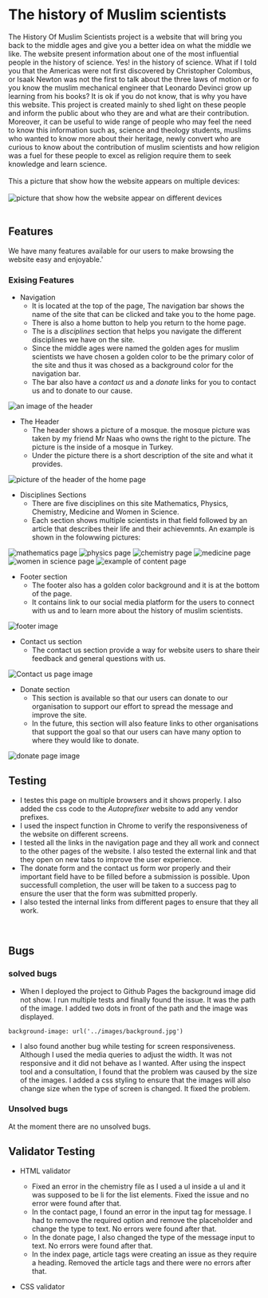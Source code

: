 # The history of Muslim scientists

The History Of Muslim Scientists project is a website that will bring you back to the middle ages and give you a better idea on what the middle we like. The website present information about one of the most influential people in the history of science. Yes! in the history of science. What if I told you that the Americas were not first discovered by Christopher Colombus, or Isaak Newton was not the first to talk about the three laws of motion or fo you know the muslim mechanical engineer that Leonardo Devinci grow up learning from his books? It is ok if you do not know, that is why you have this website. This project is created mainly to shed light on these people and inform the public about who they are and what are their contribution.<br>
Moreover, it can be useful to wide range of people who may feel the need to know this information such as, science and theology students, muslims who wanted to know more about their heritage, newly convert who are curious to know about the contribution of muslim scientists and how religion was a fuel for these people to excel as religion require them to seek knowledge and learn science. <br>
<br>
This a picture that show how the website appears on multiple devices:<br><br>
![picture that show how the website appear on different devices](/assets/readmeimages/projectondevices.png)
<br><br>

## Features <br>
We have many features available for our users to make browsing the website easy and enjoyable.'

### Exising Features

- Navigation
    - It is located at the top of the page, The navigation bar shows the name of the site that can be clicked and take you to the home page.
    - There is also a home button to help you return to the home page.
    - The is a _disciplines_ section that helps you navigate the different disciplines we have on the site.
    - Since the middle ages were named the golden ages for muslim scientists we have chosen a golden color to be the primary color of the site and thus it was chosed as a background color for the navigation bar.
    - The bar also have a _contact us_ and a _donate_ links for you to contact us and to donate to our cause.

![an image of the header](/assets/readmeimages/navigation.png)
<br>

- The Header
    - The header shows a picture of a mosque. the mosque picture was taken by my friend Mr Naas who owns the right to the picture. The picture is the inside of a mosque in Turkey.
    - Under the picture there is a short description of the site and what it provides.

![picture of the header of the home page](assets/readmeimages/header.png)
<br>

- Disciplines Sections
    - There are five disciplines on this site Mathematics, Physics, Chemistry, Medicine and Women in Science.
    - Each section shows multiple scientists in that field followed by an article that describes their life and their achievemnts. An example is shown in the folowwing pictures:

![mathematics page](assets/readmeimages/methematics.png)
![physics page](assets/readmeimages/physics.png)
![chemistry page](assets/readmeimages/chemistry.png)
![medicine page](assets/readmeimages/medicine.png)
![women in science page](assets/readmeimages/wis.png)
![example of content page](assets/readmeimages/content.png)

- Footer section
    - The footer also has a golden color background and it is at the bottom of the page.
    - It contains link to our social media platform for the users to connect with us and to learn more about the history of muslim scientists.

![footer image](assets/readmeimages/footer.png)

- Contact us section
    - The contact us section provide a way for website users to share their feedback and general questions with us.

![Contact us page image](assets/readmeimages/contactus.png)

- Donate section
    - This section is available so that our users can donate to our organisation to support our effort to spread the message and improve the site.
    - In the future, this section will also feature links to other organisations that support the goal so that our users can have many option to where they would like to donate.

![donate page image](assets/readmeimages/donate.png)

## Testing

* I testes this page on multiple browsers and it shows properly. I also added the css code to the _Autoprefixer_ website to add any vendor prefixes.
* I used the inspect function in Chrome to verify the responsiveness of the website on different screens.
* I tested all the links in the navigation page and they all work and connect to the other pages of the website. I also tested the external link and that they open on new tabs to improve the user experience.
* The donate form and the contact us form wor properly and their important field have to be filled before a submission is possible. Upon successfull completion, the user will be taken to a success pag to ensure the user that the form was submitted properly.
* I also tested the internal links from different pages to ensure that they all work.
<br>

## Bugs <br>

### solved bugs <br>

* When I deployed the project to Github Pages the background image did not show. I run multiple tests and finally found the issue. It was the path of the image. I added two dots in front of the path and the image was displayed.

 ```background-image: url('../images/background.jpg')```

* I also found another bug while testing for screen responsiveness. Although I used the media queries to adjust the width. It was not responsive and it did not behave as I wanted. After using the inspect tool and a consultation, I found that the problem was caused by the size of the images. I added a css styling to ensure that the images will also change size when the type of screen is changed. It fixed the problem.

### Unsolved bugs

At the moment there are no unsolved bugs.

## Validator Testing

* HTML validator

    * Fixed an error in the chemistry file as I used a ul inside a ul and it was supposed to be li for the list elements. Fixed the issue and no error were found after that.
    * In the contact page, I found an error in the input tag for message. I had to remove the required option and remove the placeholder and change the type to text. No errors were found after that.
    * In the donate page, I also changed the type of the message input to text. No errors were found after that.
    * In the index page, article tags were creating an issue as they require a heading. Removed the article tags and there were no errors after that.
    

* CSS validator









